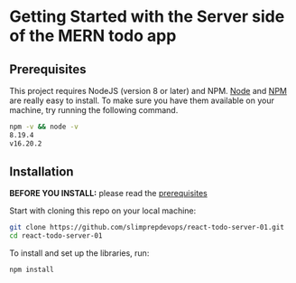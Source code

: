 # Getting Started with the Server side of the MERN todo app

## Prerequisites

This project requires NodeJS (version 8 or later) and NPM.
[Node](http://nodejs.org/) and [NPM](https://npmjs.org/) are really easy to install.
To make sure you have them available on your machine,
try running the following command.

```sh
npm -v && node -v
8.19.4
v16.20.2
```

## Installation

**BEFORE YOU INSTALL:** please read the [prerequisites](#prerequisites)

Start with cloning this repo on your local machine:

```sh
git clone https://github.com/slimprepdevops/react-todo-server-01.git
cd react-todo-server-01
```

To install and set up the libraries, run:

```sh
npm install
```
